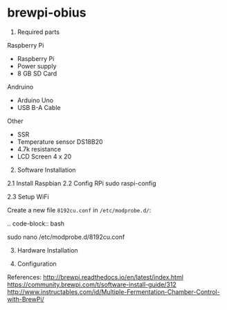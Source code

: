 # brewpi-obius
1. Required parts

Raspberry Pi
- Raspberry Pi 
- Power supply
- 8 GB SD Card
 
Andruino
- Arduino Uno
- USB B-A Cable

Other
- SSR
- Temperature sensor DS18B20 
- 4.7k resistance
- LCD Screen 4 x 20

2. Software Installation

2.1 Install Raspbian
2.2 Config RPi
sudo raspi-config

2.3 Setup WiFi

Create a new file ``8192cu.conf`` in ``/etc/modprobe.d/``:

.. code-block:: bash

sudo nano /etc/modprobe.d/8192cu.conf


3. Hardware Installation



4. Configuration


References: 
http://brewpi.readthedocs.io/en/latest/index.html
https://community.brewpi.com/t/software-install-guide/312
http://www.instructables.com/id/Multiple-Fermentation-Chamber-Control-with-BrewPi/
